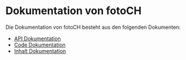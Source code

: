 # Dokumentation von fotoCH
Die Dokumentation von fotoCH besteht aus den folgenden Dokumenten:
- [API Dokumentation](API-Dokumentation.html)
- [Code Dokumentation](Code-Dokumentation.html)
- [Inhalt Dokumentation](Inhalt-Dokumentation.html)